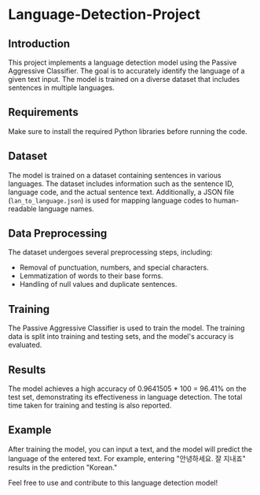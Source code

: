 # Language-Detection-Project


## Introduction
This project implements a language detection model using the Passive Aggressive Classifier. The goal is to accurately identify the language of a given text input. The model is trained on a diverse dataset that includes sentences in multiple languages.

## Requirements
Make sure to install the required Python libraries before running the code.

## Dataset
The model is trained on a dataset containing sentences in various languages. The dataset includes information such as the sentence ID, language code, and the actual sentence text. Additionally, a JSON file (`lan_to_language.json`) is used for mapping language codes to human-readable language names.

## Data Preprocessing
The dataset undergoes several preprocessing steps, including:
- Removal of punctuation, numbers, and special characters.
- Lemmatization of words to their base forms.
- Handling of null values and duplicate sentences.

## Training
The Passive Aggressive Classifier is used to train the model. The training data is split into training and testing sets, and the model's accuracy is evaluated. 

## Results
The model achieves a high accuracy of 0.9641505 * 100 = 96.41% on the test set, demonstrating its effectiveness in language detection. The total time taken for training and testing is also reported.

## Example
After training the model, you can input a text, and the model will predict the language of the entered text. For example, entering "안녕하세요. 잘 지내죠" results in the prediction "Korean."

Feel free to use and contribute to this language detection model!

